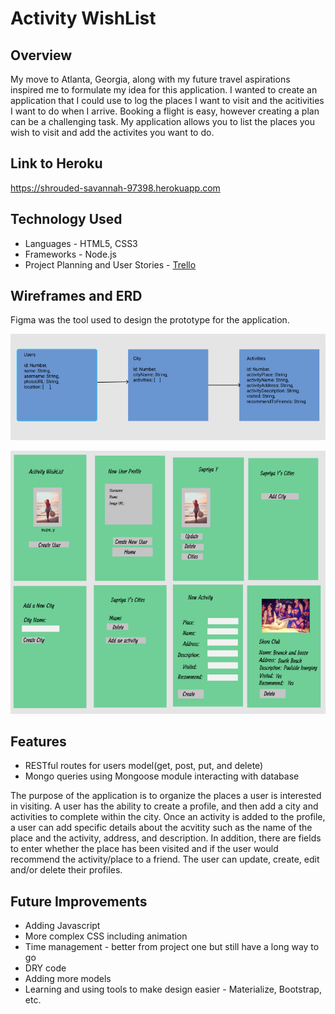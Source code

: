 # Activity WishList

## Overview

My move to Atlanta, Georgia, along with my future travel aspirations inspired me to formulate my idea for this application.  I wanted to create an application that I could use to log the places I want to visit and the acitivities I want to do when I arrive. Booking a flight is easy, however creating a plan can be a challenging task.  My application allows you to list the places you wish to visit and add the activites you want to do.

## Link to Heroku

https://shrouded-savannah-97398.herokuapp.com

## Technology Used

* Languages - HTML5, CSS3
* Frameworks - Node.js
* Project Planning and User Stories  - [Trello](https://trello.com/b/J5TmVQe1/project-2-activity-wishlist)

## Wireframes and ERD

Figma was the tool used to design the prototype for the application.

![ERD](https://github.com/SupriyaY/Activity-Wishlist/blob/master/ERD.png)

![Wireframe](https://github.com/SupriyaY/Activity-Wishlist/blob/master/Wireframe.png)

## Features

* RESTful routes for users model(get, post, put, and delete)
* Mongo queries using Mongoose module interacting with database

The purpose of the application is to organize the places a user is interested in visiting.  A user has the ability to create a profile, and then add a city and activities to complete within the city. Once an activity is added to the profile, a user can add specific details about the acvitity such as the name of the place and the activity, address, and description.  In addition, there are fields to enter whether the place has been visited and if the user would recommend the activity/place to a friend.   The user can update, create, edit and/or delete their profiles.

## Future Improvements

* Adding Javascript
* More complex CSS including animation
* Time management - better from project one but still have a long way to go
* DRY code
* Adding more models
* Learning and using tools to make design easier - Materialize, Bootstrap, etc.

